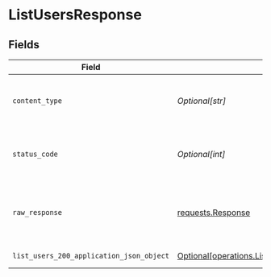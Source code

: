 # ListUsersResponse


## Fields

| Field                                                                                                          | Type                                                                                                           | Required                                                                                                       | Description                                                                                                    |
| -------------------------------------------------------------------------------------------------------------- | -------------------------------------------------------------------------------------------------------------- | -------------------------------------------------------------------------------------------------------------- | -------------------------------------------------------------------------------------------------------------- |
| `content_type`                                                                                                 | *Optional[str]*                                                                                                | :heavy_check_mark:                                                                                             | HTTP response content type for this operation                                                                  |
| `status_code`                                                                                                  | *Optional[int]*                                                                                                | :heavy_check_mark:                                                                                             | HTTP response status code for this operation                                                                   |
| `raw_response`                                                                                                 | [requests.Response](https://requests.readthedocs.io/en/latest/api/#requests.Response)                          | :heavy_minus_sign:                                                                                             | Raw HTTP response; suitable for custom response parsing                                                        |
| `list_users_200_application_json_object`                                                                       | [Optional[operations.ListUsers200ApplicationJSON]](undefined/models/operations/listusers200applicationjson.md) | :heavy_minus_sign:                                                                                             | List of users                                                                                                  |